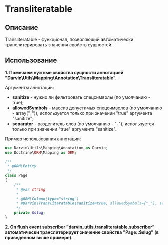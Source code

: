 Transliteratable
================

## Описание

Transliteratable - функционал, позволяющий автоматически транслитерировать значения свойств сущностей.

## Использование

**1. Помечаем нужные свойства сущности аннотацией "Darvin\Utils\Mapping\Annotation\Transliteratable".**

Аргументы аннотации:

- **sanitize** - нужно ли фильтровать спецсимволы (по умолчанию - true);
- **allowedSymbols** - массив допустимых спецсимволов (по умолчанию - array("_")), используется только при значении "true" аргумента "sanitize";
- **separator** - разделитель слов (по умолчанию - "-"), используется только при значении "true" аргумента "sanitize".

Пример использования аннотации:

```php
use Darvin\Utils\Mapping\Annotation as Darvin;
use Doctrine\ORM\Mapping as ORM;

/**
 * @ORM\Entity
 */
class Page
{
    /**
     * @var string
     *
     * @ORM\Column(type="string")
     * @Darvin\Transliteratable(sanitize=true, allowedSymbols={"_"}, separator="-")
     */
    private $slug;
}
```

**2. On flush event subscriber "darvin_utils.transliteratable.subscriber" автоматически транслитерирует значение
 свойства "Page::$slug" (в приведенном выше примере).**
